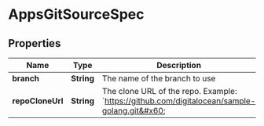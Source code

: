 

# AppsGitSourceSpec


## Properties

| Name | Type | Description | Notes |
|------------ | ------------- | ------------- | -------------|
|**branch** | **String** | The name of the branch to use |  [optional] |
|**repoCloneUrl** | **String** | The clone URL of the repo. Example: &#x60;https://github.com/digitalocean/sample-golang.git&#x60; |  [optional] |



